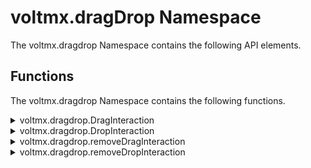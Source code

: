                             


voltmx.dragDrop Namespace
=======================

The voltmx.dragdrop Namespace contains the following API elements.

Functions
---------

The voltmx.dragdrop Namespace contains the following functions.


<details close markdown="block"><summary>voltmx.dragdrop.DragInteraction</summary>

This function creates a new DragInteraction object and attaches the DragInteraction object to a widget.

### Syntax

```

voltmx.dragdrop.DragInteraction()
```

### Input Parameters

 
| Parameters | Description |
| --- | --- |
| widget | The widget that has to be made draggable. |
| callbacks | This is a dictionary with the following keys: **itemsForBeggining**(JavaScript function) \[Mandatory\] : In this JS function, you can return the data (dictionary of the supported format), which is to be sent (JSON/filepath). **previewForLifting** (JavaScript function) \[Mandatory\]: This callback should return the preview that is to be shown while dragging on the screen. **onLiftBeginAnimate** (JavaScript function) \[Optional\]: Any Volt MX Iris supported animations that can be done when the lift just started. **onLiftBeginAnimationComplete** (JavaScript function) \[Optional\]: Animations that can be configured after the lift animations have been completed. **previewForCancel** (JavaScript function) \[Optional\]: This callback returns the preview when the dragging action is canceled. **onCancelAnimate** (JavaScript function) \[Optional\]: Any Volt MX Iris supported animations that can be done when the dragging is canceled. **onCancelAnimationComplete** (JavaScript function) \[Optional\]: Any Volt MX Iris supported animations that can be done after the cancellation process has been completed. |

**Example**

```

//To create a drag interation object use the below code snippet
createcallbacksdictAndAddDragInteractionImg1: function() {
    var callbacksDict = {
        "itemsForBeggining": this.beginItemDragForm9,
        "previewForLifting": this.previewForLiftingForm9
    };
    var argsDict = {
        "widget": this.view.img1,
        "callbacks": callbacksDict
    };
    this.dragInteraction1 = new voltmx.dragdrop.DragInteraction(argsDict);

},

/*   By specifying the below function, you can return the data, which is to be sent 
  (JSON/filepath).*/
beginItemDragForm9: function() {
    var applicationDirPath = voltmx.io.FileSystem.getApplicationDirectoryPath();
    var filePath = applicationDirPath + "/puppy.png";
    var argsDict = {
        "data": filePath,
        "type": voltmx.dragdrop.ITEMDATA_FILE,
        "fileVisibility": voltmx.dragdrop.FILEVISIBILITY_ALL
    };
    return [argsDict];
},

/*By specifying the below function, you can return the preview that is to be shown while 
dragging on the screen.*/
previewForLiftingForm9: function() {
    var argsDict = {
        "preview": this.view.img1
    };
    return argsDict;
},
```

### Return Values

*   Success: A newly created DragInteraction object.
*   Failure: null

### Platform Availability

*   iOS 11

* * *

</details>
<details close markdown="block"><summary>voltmx.dragdrop.DropInteraction</summary>

This function creates a new DropInteraction object and attaches it to a widget.

### Syntax

```

voltmx.dragdrop.DropInteraction()
```

### Input Parameters

  
| Parameters | Description |
| --- | --- |
| widget | The widget that has to be made droppable. |
| callbacks | This is a JSON dictionary with the following keys: **performDrop**(JavaScript function) \[Mandatory\] : This JS function gets data (JSON/filepath) as an argument.**previewForDrop** (JavaScript function) \[Optional\]: The drop preview that can be configured while dropping the data with the default preview.**onBeginDropAnimate** (JavaScript function) \[Optional\]: Any Volt MX Iris supported animations that can be configured while dropping.**onBeginDropAnimationComplete** (JavaScript function) \[Optional\]: Animations that can be configured after the drop animations have been completed.**concludeDrop** (JavaScript function) \[Optional\]: This callback is invoked after the dropping action is successfully completed. |

**Example**

```

//To create a drop interation object use the below code snippet
createcallbacksdictAndAddDropInteractionImg2: function() {
    var callbacksDict = {

        "performDrop": this.dropCallbackForm9
    };
    var argsDict = {
        "widget": this.view.img2,
        "callbacks": callbacksDict
    };
    this.drpInteraction1 = new voltmx.dragdrop.DropInteraction(argsDict);
},

/*By specifying the below function, you can get the data (JSON/filepath) as an argument*/
dropCallbackForm9: function(recievedData) {
    var file = voltmx.io.FileSystem.getFile(recievedData);
    if (file.exists()) {
        var fileBytes = file.read();
        this.view.img2.base64 = voltmx.convertToBase64(fileBytes);
    }
},
```

### Return Values

*   Success: A newly created DropInteraction object.
*   Failure: null

### Platform Availability

*   iOS 11

* * *

</details>
<details close markdown="block"><summary>voltmx.dragdrop.removeDragInteraction</summary>

This function detaches the DragInteraction object from the widget.

### Syntax

```

voltmx.dragInteraction.removeDragInteraction()
```

### Input Parameters

None

**Example**

```

removeDragInteraction1: function() {
        this.dragInteraction1.removeDragInteraction();
},
```

### Return Values

None

### Platform Availability

*   iOS 11

* * *

</details>
<details close markdown="block"><summary>voltmx.dragdrop.removeDropInteraction</summary>

This function detaches the DropInteraction object from the widget.

### Syntax

```

voltmx.dragInteraction.removeDropInteraction()
```

### Input Parameters

None

### Example

```

removeDropInteraction1: function() {
        this.drpInteraction1.removeDropInteraction();
}
```

### Return Values

None

### Platform Availability

*   iOS 11

* * *

![](resources/prettify/onload.png)
</details>